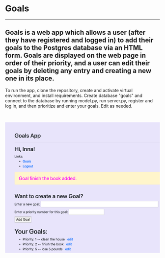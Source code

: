 # Goals
---
Goals is a web app which allows a user (after they have registered and logged in)
to add their goals to the Postgres database via an HTML form.
Goals are displayed on the web page in order of their priority, 
and a user can edit their goals by deleting any entry and creating a new one in its place.
---
To run the app, clone the repository, create and activate virtual environment, 
and install requirements.
Create database "goals" and connect to the database by running model.py,
run server.py, register and log in, and then prioritize and enter your goals.
Edit as needed.

<br/>

![Sample Goals](goals.png)
